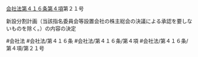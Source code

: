 [会社法第４１６条第４項](会社法＿＿＿＿第４１６条第４項)第２１号

新設分割計画（当該指名委員会等設置会社の株主総会の決議による承認を要しないものを除く。）の内容の決定


#会社法
#会社法/第４１６条
#会社法/第４１６条/第４項
#会社法/第４１６条/第４項/第２１号
